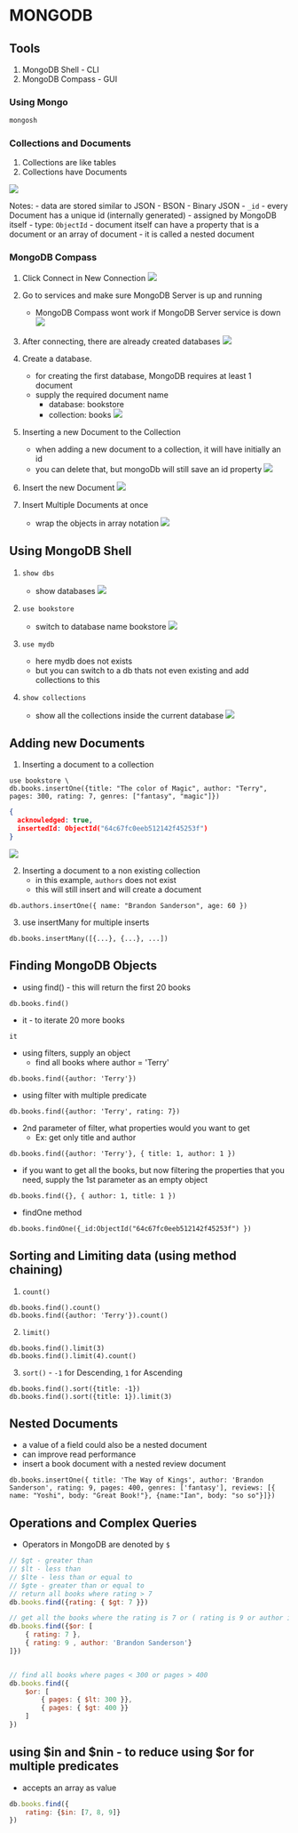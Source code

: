 # MONGODB

## Tools

1. MongoDB Shell - CLI
2. MongoDB Compass - GUI

### Using Mongo

```bash
mongosh
```

### Collections and Documents

1. Collections are like tables
2. Collections have Documents

![](screenshots/2023-07-30-22-40-17.png)

Notes:
    - data are stored similar to JSON
    - BSON - Binary JSON
    - `_id` 
        - every Document has a unique id (internally generated)
        - assigned by MongoDB itself
        - type: `ObjectId`
    - document itself can have a property that is a document or an array of document
        - it is called a nested document

### MongoDB Compass

1. Click Connect in New Connection
![](screenshots/2023-07-30-22-47-40.png)

2. Go to services and make sure MongoDB Server is up and running
    - MongoDB Compass wont work if MongoDB Server service is down
![](screenshots/2023-07-30-22-49-22.png)

3. After connecting, there are already created databases
![](screenshots/2023-07-30-22-51-33.png)

4. Create a database.
    - for creating the first database, MongoDB requires at least 1 document
    - supply the required document name
        - database: bookstore
        - collection: books
![](screenshots/2023-07-30-22-55-38.png)

5. Inserting a new Document to the Collection
    - when adding a new document to a collection, it will have initially an id
    - you can delete that, but mongoDb will still save an id property
![](screenshots/2023-07-30-22-59-00.png)

6. Insert the new Document
![](screenshots/2023-07-30-23-01-34.png)


7. Insert Multiple Documents at once
    - wrap the objects in array notation
![](screenshots/2023-07-30-23-04-51.png)

## Using MongoDB Shell

1. `show dbs` 
    - show databases
![](screenshots/2023-07-30-23-10-07.png)

2. `use bookstore`
    - switch to database name bookstore
![](screenshots/2023-07-30-23-10-51.png)

3. `use mydb`
    - here mydb does not exists
    - but you can switch to a db thats not even existing and add collections to this 

4. `show collections`
    - show all the collections inside the current database
![](screenshots/2023-07-30-23-15-09.png)

## Adding new Documents

1. Inserting a document to a collection

```mongodb
use bookstore \ 
db.books.insertOne({title: "The color of Magic", author: "Terry", pages: 300, rating: 7, genres: ["fantasy", "magic"]})
```

```json
{
  acknowledged: true,
  insertedId: ObjectId("64c67fc0eeb512142f45253f")
}
```
![](screenshots/2023-07-30-23-20-58.png)

2. Inserting a document to a non existing collection
    - in this example, `authors` does not exist
    - this will still insert and will create a document

```mongodb
db.authors.insertOne({ name: "Brandon Sanderson", age: 60 })
```

3. use insertMany for multiple inserts

```mongodb
db.books.insertMany([{...}, {...}, ...])
```

## Finding MongoDB Objects
- using find() - this will return the first 20 books

```shell
db.books.find()
```

- it - to iterate 20 more books
```shell
it
```

- using filters, supply an object
    - find all books where author = 'Terry'
```shell
db.books.find({author: 'Terry'})
```

- using filter with multiple predicate
```shell
db.books.find({author: 'Terry', rating: 7})
```

- 2nd parameter of filter, what properties would you want to get
    - Ex: get only title and author
```shell
db.books.find({author: 'Terry'}, { title: 1, author: 1 })
```

- if you want to get all the books, but now filtering the properties that you need, supply the 1st parameter as an empty object
```shell
db.books.find({}, { author: 1, title: 1 })
```

- findOne method
```shell
db.books.findOne({_id:ObjectId("64c67fc0eeb512142f45253f") })
```

## Sorting and Limiting data (using method chaining)

1. `count()`
```shell
db.books.find().count()
db.books.find({author: 'Terry'}).count()
```

2. `limit()`
```shell
db.books.find().limit(3)
db.books.find().limit(4).count()
```

3. `sort()` - `-1` for Descending, `1` for Ascending
```shell
db.books.find().sort({title: -1})
db.books.find().sort({title: 1}).limit(3)
```


## Nested Documents
- a value of a field could also be a nested document
- can improve read performance
- insert a book document with a nested review document
```shell
db.books.insertOne({ title: 'The Way of Kings', author: 'Brandon Sanderson', rating: 9, pages: 400, genres: ['fantasy'], reviews: [{ name: "Yoshi", body: "Great Book!"}, {name:"Ian", body: "so so"}]})
```

## Operations and Complex Queries
- Operators in MongoDB are denoted by `$`
```js
// $gt - greater than
// $lt - less than
// $lte - less than or equal to
// $gte - greater than or equal to
// return all books where rating > 7
db.books.find({rating: { $gt: 7 }})

// get all the books where the rating is 7 or ( rating is 9 or author is Brandon Sanderson
db.books.find({$or: [
    { rating: 7 },
    { rating: 9 , author: 'Brandon Sanderson'}    
]})


// find all books where pages < 300 or pages > 400
db.books.find({
    $or: [
        { pages: { $lt: 300 }},
        { pages: { $gt: 400 }}
    ]
})
```

## using $in and $nin - to reduce using $or for multiple predicates
- accepts an array as value
```js
db.books.find({
    rating: {$in: [7, 8, 9]}
})
```
